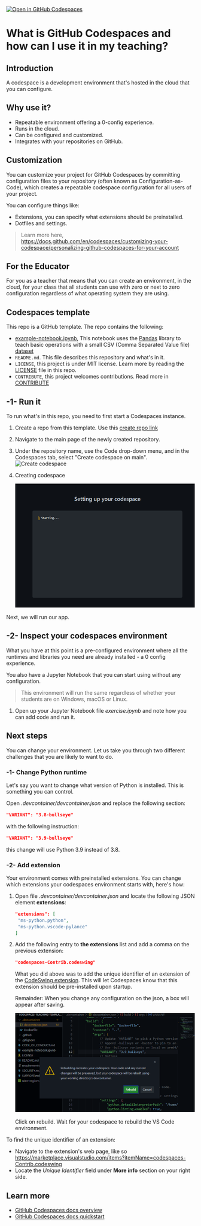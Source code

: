 [![Open in GitHub Codespaces](https://github.com/codespaces/badge.svg)](https://github.com/codespaces/new?hide_repo_select=true&ref=main&repo=526669888)

# What is GitHub Codespaces and how can I use it in my teaching?

## Introduction

A codespace is a development environment that's hosted in the cloud that you can configure.

## Why use it?

- Repeatable environment offering a 0-config experience.
- Runs in the cloud.
- Can be configured and customized.
- Integrates with your repositories on GitHub.

## Customization

You can customize your project for GitHub Codespaces by committing configuration files to your repository (often known as Configuration-as-Code), which creates a repeatable codespace configuration for all users of your project.

You can configure things like:

- Extensions, you can specify what extensions should be preinstalled.
- Dotfiles and settings.

> Learn more here, <https://docs.github.com/en/codespaces/customizing-your-codespace/personalizing-github-codespaces-for-your-account>

## For the Educator

For you as a teacher that means that you can create an environment, in the cloud, for your class that all students can use with zero or next to zero configuration regardless of what operating system they are using.

## Codespaces template

This repo is a GitHub template. The repo contains the following:

- [example-notebook.ipynb](./example-notebook.ipynb), This notebook uses the [Pandas](https://pandas.pydata.org/) library to teach basic operations with a small CSV (Comma Separated Value file) [dataset](./wine-regions.csv)
- `README.md`. This file describes this repository and what's in it.
- `LICENSE`, this project is under MIT license. Learn more by reading the [LICENSE](./LICENSE) file in this repo.
- `CONTRIBUTE`, this project welcomes contributions. Read more in [CONTRIBUTE](./CONTRIBUTE)

## -1- Run it

To run what's in this repo, you need to first start a Codespaces instance.

1. Create a repo from this template. Use this [create repo link](https://github.com/microsoft/codespaces-teaching-template-py/generate)
1. Navigate to the main page of the newly created repository.
1. Under the repository name, use the Code drop-down menu, and in the Codespaces tab, select "Create codespace on main".
   ![Create codespace](https://docs.github.com/assets/cb-138303/images/help/codespaces/new-codespace-button.png)
1. Creating codespace

   ![Creating codespace](./images/Codespace_build.png)


Next, we will run our app.

## -2- Inspect your codespaces environment

What you have at this point is a pre-configured environment where all the runtimes and libraries you need are already installed - a 0 config experience.

You also have a Jupyter Notebook that you can start using without any configuration.

> This environment will run the same regardless of whether your students are on Windows, macOS or Linux.

1. Open up your Jupyter Notebook file *exercise.ipynb* and note how you can add code and run it.

## Next steps

You can change your environment. Let us take you through two different challenges that you are likely to want to do.

### -1- Change Python runtime

Let's say you want to change what version of Python is installed. This is something you can control.

Open *.devcontainer/devcontainer.json* and replace the following section:

```json
"VARIANT": "3.8-bullseye"
```

with the following instruction:

```json
"VARIANT": "3.9-bullseye"
```

this change will use Python 3.9 instead of 3.8.

### -2- Add extension

Your environment comes with preinstalled extensions. You can change which extensions your codespaces environment starts with, here's how:

1. Open file *.devcontainer/devcontainer.json* and locate the following JSON element **extensions**:

   ```json
   "extensions": [
    "ms-python.python",
    "ms-python.vscode-pylance"
   ]
   ```

1. Add the following entry to **the extensions** list and add a comma on the previous extension:

   ```json
   "codespaces-Contrib.codeswing"
   ```
  
   What you did above was to add the unique identifier of an extension of the [CodeSwing extension](https://marketplace.visualstudio.com/items?itemName=codespaces-Contrib.codeswing). This will let Codespaces know that this extension should be pre-installed upon startup.
   
   Remainder: When you change any configuration on the json, a box will appear after saving.
   
   ![Reacreating codespace](./images/Codespace_rebuild.png)
   
   Click on rebuild. Wait for your codespace to rebuild the VS Code environment.
   

To find the unique identifier of an extension:

- Navigate to the extension's web page, like so <https://marketplace.visualstudio.com/items?itemName=codespaces-Contrib.codeswing>
- Locate the *Unique Identifier* field under **More info** section on your right side.

## Learn more

- [GitHub Codespaces docs overview](https://docs.github.com/en/codespaces/overview)
- [GitHub Codespaces docs quickstart](https://docs.github.com/en/codespaces/getting-started/quickstart)

